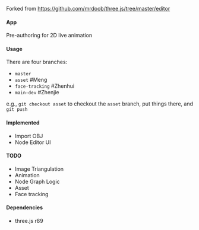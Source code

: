 Forked from https://github.com/mrdoob/three.js/tree/master/editor

#### App

Pre-authoring for 2D live animation

#### Usage

There are four branches:

* `master`
* `asset` #Meng
* `face-tracking` #Zhenhui
* `main-dev` #Zhenjie

e.g., `git checkout asset` to checkout the `asset` branch, put things there, and `git push`

#### Implemented

* Import OBJ
* Node Editor UI

#### TODO

* Image Triangulation
* Animation
* Node Graph Logic
* Asset
* Face tracking

#### Dependencies

* three.js r89
